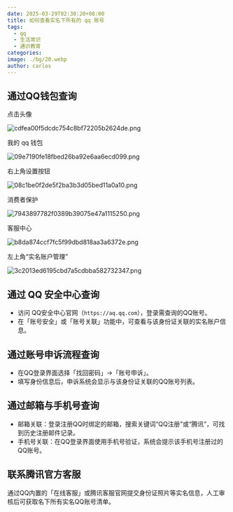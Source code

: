 ```yaml
---
date: 2025-03-29T02:30:20+08:00
title: 如何查看实名下所有的 qq 账号
tags:
  - qq
  - 生活常识
  - 通识教育
categories: 
image: ./bg/20.webp
author: carlos
---
```


## 通过QQ钱包查询

点击头像

![cdfea00f5dcdc754c8bf72205b2624de.png](../_resources/cdfea00f5dcdc754c8bf72205b2624de.png)

我的 qq 钱包

![09e7190fe18fbed26ba92e6aa6ecd099.png](../_resources/09e7190fe18fbed26ba92e6aa6ecd099.png)

右上角设置按钮

![08c1be0f2de5f2ba3b3d05bed11a0a10.png](../_resources/08c1be0f2de5f2ba3b3d05bed11a0a10.png)

消费者保护

![7943897782f0389b39075e47a1115250.png](../_resources/7943897782f0389b39075e47a1115250.png)

客服中心

![b8da874ccf7fc5f99dbd818aa3a6372e.png](../_resources/b8da874ccf7fc5f99dbd818aa3a6372e.png)

左上角“实名账户管理”

![3c2013ed6195cbd7a5cdbba582732347.png](../_resources/3c2013ed6195cbd7a5cdbba582732347.png)

## 通过 QQ 安全中心查询

- 访问 ‌QQ安全中心官网‌（`https://aq.qq.com`），登录需查询的QQ账号。
- 在「账号安全」或「账号关联」功能中，可查看与该身份证关联的实名账户信息‌。

## 通过账号申诉流程查询

- 在QQ登录界面选择「找回密码」→「账号申诉」。
- 填写身份信息后，申诉系统会显示与该身份证关联的QQ账号列表‌。

## 通过邮箱与手机号查询

- 邮箱关联‌：登录注册QQ时绑定的邮箱，搜索关键词“QQ注册”或“腾讯”，可找到历史注册邮件记录‌。
- ‌手机号关联‌：在QQ登录界面使用手机号验证，系统会提示该手机号注册过的QQ账号‌。

## 联系腾讯官方客服

通过QQ内置的「在线客服」或腾讯客服官网提交身份证照片等实名信息，人工审核后可获取名下所有实名QQ账号清单‌。